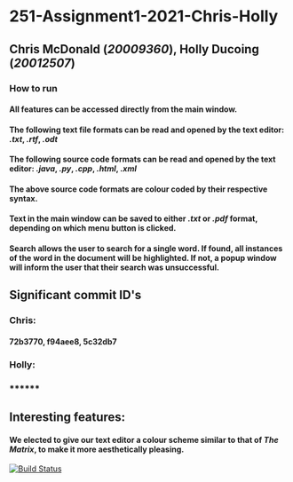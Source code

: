 # 251-Assignment1-2021-Chris-Holly 
## **Chris McDonald** (*20009360*), **Holly Ducoing** (*20012507*)
### **How to run**
#### All features can be accessed directly from the main window.
#### The following text file formats can be read and opened by the text editor: *.txt*, *.rtf*, *.odt*
#### The following source code formats can be read and opened by the text editor: *.java*, *.py*, *.cpp*, *.html*, *.xml*
#### The above source code formats are colour coded by their respective syntax.
#### Text in the main window can be saved to either *.txt* or *.pdf* format, depending on which menu button is clicked.
#### Search allows the user to search for a single word. If found, all instances of the word in the document will be highlighted. If not, a popup window will inform the user that their search was unsuccessful.
## Significant commit ID's
### Chris:
#### 72b3770, f94aee8, 5c32db7
### Holly:
### ******
## Interesting features:
#### We elected to give our text editor a colour scheme similar to that of *The Matrix*, to make it more aesthetically pleasing.

[![Build Status](https://travis-ci.com/cmcd22/251-Assignment1-2021-Chris-Holly.svg?token=XhJKz7iHJfszRRSRzB5C&branch=main)](https://travis-ci.com/cmcd22/251-Assignment1-2021-Chris-Holly)

